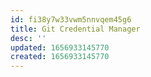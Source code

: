 ```yaml
---
id: fi38y7w33vwm5nnvqem45g6
title: Git Credential Manager
desc: ''
updated: 1656933145770
created: 1656933145770
---
```


